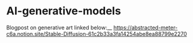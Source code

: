 # AI-generative-models
Blogpost on generative art linked below:__
https://abstracted-meter-c6a.notion.site/Stable-Diffusion-61c2b33a3fa14254abe8ea88799e2270
